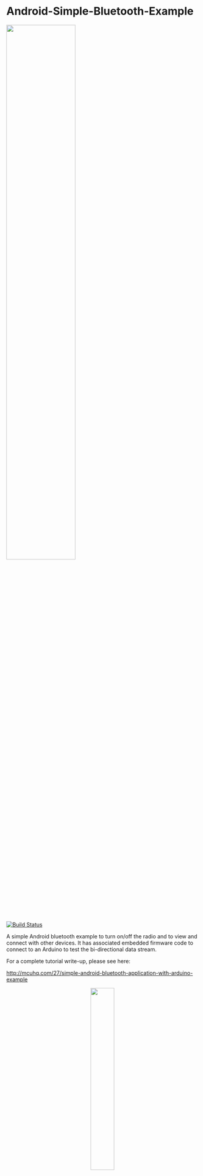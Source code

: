 # Android-Simple-Bluetooth-Example

<img src="Logotype primary.png" width="60%" height="60%" />

[![Build Status](https://travis-ci.org/bauerjj/Android-Simple-Bluetooth-Example.svg?branch=master)](https://travis-ci.org/bauerjj/Android-Simple-Bluetooth-Example)

A simple Android bluetooth example to turn on/off the radio and to view and connect with other devices. It has associated embedded firmware code to connect to an Arduino to test the bi-directional data stream.

For a complete tutorial write-up, please see here: 

http://mcuhq.com/27/simple-android-bluetooth-application-with-arduino-example
<p align="center">
<img src="logo.png" width="35%" height="35%" />
</p>

## Introduction

This is a simple demo app that creates buttons to toggle ON/OFF the bluetooth radio, view connected devices, and to discover new bluetooth enabled devices. A checkbox and status strings provide functionality to communicate with an embedded microcontroller such as an Arduino. You don't necessarily need to connect an Arduino to still have a functioning phone application. The connected device MUST abide by the Serial Port Profile (SPP). Other complex profiles are not supported with this example and will fail to connect. 

## Required Tools

1. [Android Studio IDE and SDK](http://developer.android.com/sdk/index.html)
2. [HC-06 bluetooth module](https://www.olimex.com/Products/Components/RF/BLUETOOTH-SERIAL-HC-06/resources/hc06.pdf)
3. Arudino Uno 
4. A few breadboard wires to connect the HC-06 to the Arduino

## Setup

1. Clone this repo and open it inside of Android Studio. Note, a later SDK will work just fine (SDK 23+)
2. Build the app
3. Install the app to your connected Android phone. You will need to install special drivers and enable USB debugging on your phone for this to work. There are plenty of tutorials on the web for this.
4. [Clone this Arudino gist](https://gist.github.com/bauerjj/424442ed08647a26652f9fe0736bfa28) and program your Arudino
5. Run the application on your phone after it installs. Connect to the HC-06 and you should see a number incrementing on the application every second. 

## Issues

Please submit all issues to the github tracker. Pull requests are also encouraged. General comments can be left either inside github or at [mcuhq.com](http://mcuhq.com/27/simple-android-bluetooth-application-with-arduino-example).

## Protocolos de comunicación

En esta app se hhan utilizado diferentes cabezeras (headers) para poder diferenciar distintos mensajes de entrada y salida. Los headers que se han utlizado son los siguientes:
- Las cabezeras que empiezan por A corresponden a la información para el fragmento genérico.
        
        A0: Para que el sensor detecte que le están pidiendo la información dea PPKEY,DEVEUI y TIME.
        A1: Para que el sensor sepa que se trata de una APPKEY
        A2: Para que el sensor sepa que se trata de una DEVEUI
        A3: Para que el sensor sepa que se trata de un TIME TX

## Specific Device 

Las cabezeras que empiezan por B corresponden a la información para el fragmento de cada device concreto.

## Lazos parking:

        BO:
        B1:
        B2:
        B3:
        